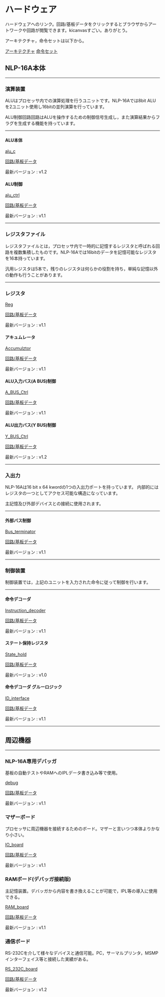 # ハードウェア
ハードウェアへのリンク。回路/基板データをクリックするとブラウザからアートワークや回路が閲覧できます。kicanvasすごい。ありがとう。

アーキテクチャ，命令セットは以下から。

[アーキテクチャ](https://github.com/cherry-takuan/nlp/tree/master/nlp-16a/architecture)
[命令セット](https://github.com/cherry-takuan/nlp/blob/master/nlp-16a/architecture/ISA.pdf)

## NLP-16A本体
***
### 演算装置
ALUはプロセッサ内での演算処理を行うユニットです。NLP-16Aでは8bit ALUを2ユニット使用し16bitの並列演算を行っています。

ALU制御回路回路はALUを操作するための制御信号生成し，また演算結果からフラグを生成する機能を持っています。
***
#### ALU本体
[alu_c](https://github.com/cherry-takuan/nlp/tree/master/nlp-16a/Hardware/alu_c)

[回路/基板データ](https://kicanvas.org/?github=https%3A%2F%2Fgithub.com%2Fcherry-takuan%2Fnlp%2Ftree%2Fmaster%2Fnlp-16a%2FHardware%2Falu_c)

最新バージョン : v1.2

#### ALU制御
[alu_ctrl](https://github.com/cherry-takuan/nlp/tree/master/nlp-16a/Hardware/alu_ctrl)

[回路/基板データ](https://kicanvas.org/?github=https%3A%2F%2Fgithub.com%2Fcherry-takuan%2Fnlp%2Ftree%2Fmaster%2Fnlp-16a%2FHardware%2Falu_ctrl)

最新バージョン : v1.1
***
### レジスタファイル
レジスタファイルとは，プロセッサ内で一時的に記憶するレジスタと呼ばれる回路を複数集積したものです。NLP-16Aでは16bitのデータを記憶可能なレジスタを16本持っています。

汎用レジスタは5本で，残りのレジスタは何らかの役割を持ち，単純な記憶以外の動作も行うことがあります。

***
### レジスタ
[Reg](https://github.com/cherry-takuan/nlp/tree/master/nlp-16a/Hardware/Reg)

[回路/基板データ](https://kicanvas.org/?github=https%3A%2F%2Fgithub.com%2Fcherry-takuan%2Fnlp%2Ftree%2Fmaster%2Fnlp-16a%2FHardware%2FReg)

最新バージョン : v1.1

#### アキュムレータ
[Accumulztor](https://github.com/cherry-takuan/nlp/tree/master/nlp-16a/Hardware/Accumulator)

[回路/基板データ](https://kicanvas.org/?github=https%3A%2F%2Fgithub.com%2Fcherry-takuan%2Fnlp%2Ftree%2Fmaster%2Fnlp-16a%2FHardware%2FAccumulator)

最新バージョン : v1.1

#### ALU入力バス(A BUS)制御
[A_BUS_Ctrl](https://github.com/cherry-takuan/nlp/tree/master/nlp-16a/Hardware/A_BUS_Ctrl)

[回路/基板データ](https://kicanvas.org/?github=https%3A%2F%2Fgithub.com%2Fcherry-takuan%2Fnlp%2Ftree%2Fmaster%2Fnlp-16a%2FHardware%2FA_BUS_Ctrl)

最新バージョン : v1.1

#### ALU出力バス(Y BUS)制御
[Y_BUS_Ctrl](https://github.com/cherry-takuan/nlp/tree/master/nlp-16a/Hardware/Y_BUS_Ctrl)

[回路/基板データ](https://kicanvas.org/?github=https%3A%2F%2Fgithub.com%2Fcherry-takuan%2Fnlp%2Ftree%2Fmaster%2Fnlp-16a%2FHardware%2FY_BUS_Ctrl)

最新バージョン : v1.2
***
### 入出力
NLP-16Aは16 bit x 64 kwordの1つの入出力ポートを持っています。
内部的にはレジスタの一つとしてアクセス可能な構造になっています。

主記憶及び外部デバイスとの接続に使用されます。
***
#### 外部バス制御
[Bus_terminator](https://github.com/cherry-takuan/nlp/tree/master/nlp-16a/Hardware/BUS_terminator)

[回路/基板データ](https://kicanvas.org/?github=https%3A%2F%2Fgithub.com%2Fcherry-takuan%2Fnlp%2Ftree%2Fmaster%2Fnlp-16a%2FHardware%2FBUS_terminator)

最新バージョン : v1.1

***
### 制御装置
制御装置では，上記のユニットを入力された命令に従って制御を行います。

***

#### 命令デコーダ
[Instruction_decoder](https://github.com/cherry-takuan/nlp/tree/master/nlp-16a/Hardware/Instruction_decoder)

[回路/基板データ](https://kicanvas.org/?github=https%3A%2F%2Fgithub.com%2Fcherry-takuan%2Fnlp%2Ftree%2Fmaster%2Fnlp-16a%2FHardware%2FInstruction_decoder)

最新バージョン : v1.1

#### ステート保持レジスタ
[State_hold](https://github.com/cherry-takuan/nlp/tree/master/nlp-16a/Hardware/State_hold)

[回路/基板データ](https://kicanvas.org/?github=https%3A%2F%2Fgithub.com%2Fcherry-takuan%2Fnlp%2Ftree%2Fmaster%2Fnlp-16a%2FHardware%2FState_hold)

最新バージョン : v1.0

#### 命令デコーダ グルーロジック
[ID_interface](https://github.com/cherry-takuan/nlp/tree/master/nlp-16a/Hardware/ID_interface)

[回路/基板データ](https://kicanvas.org/?github=https%3A%2F%2Fgithub.com%2Fcherry-takuan%2Fnlp%2Ftree%2Fmaster%2Fnlp-16a%2FHardware%2FID_interface)

最新バージョン : v1.1

***

## 周辺機器

***

### NLP-16A専用デバッガ
基板の自動テストやRAMへのIPLデータ書き込み等で使用。

[debug](https://github.com/cherry-takuan/nlp/tree/master/nlp-16a/Hardware/debug)

[回路/基板データ](https://kicanvas.org/?github=https%3A%2F%2Fgithub.com%2Fcherry-takuan%2Fnlp%2Ftree%2Fmaster%2Fnlp-16a%2FHardware%2Fdebug)

最新バージョン : v1.1

### マザーボード
プロセッサに周辺機器を接続するためのボード。マザーと言いつつ本体よりかなり小さい。

[IO_board](https://github.com/cherry-takuan/nlp/tree/master/nlp-16a/Hardware/IO_board)

[回路/基板データ](https://kicanvas.org/?github=https%3A%2F%2Fgithub.com%2Fcherry-takuan%2Fnlp%2Ftree%2Fmaster%2Fnlp-16a%2FHardware%2FIO_board)

最新バージョン : v1.1

### RAMボード(デバッガ接続版)
主記憶装置。デバッガから内容を書き換えることが可能で，IPL等の導入に使用できる。

[RAM_board](https://github.com/cherry-takuan/nlp/tree/master/nlp-16a/Hardware/RAM_board)

[回路/基板データ](https://kicanvas.org/?github=https%3A%2F%2Fgithub.com%2Fcherry-takuan%2Fnlp%2Ftree%2Fmaster%2Fnlp-16a%2FHardware%2FRAM_board)

最新バージョン : v1.1

### 通信ボード
RS-232Cを介して様々なデバイスと通信可能。PC，サーマルプリンタ，MSMPインターフェイス等と接続した実績がある。

[RS_232C_board](https://github.com/cherry-takuan/nlp/tree/master/nlp-16a/Hardware/RS_232C_board)

[回路/基板データ](https://kicanvas.org/?github=https%3A%2F%2Fgithub.com%2Fcherry-takuan%2Fnlp%2Ftree%2Fmaster%2Fnlp-16a%2FHardware%2FRS_232C_board)

最新バージョン : v1.2